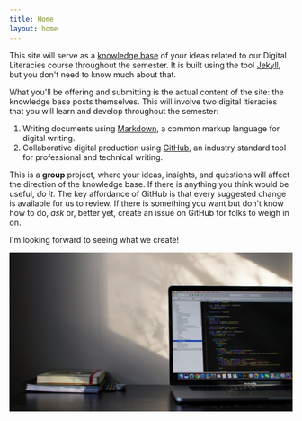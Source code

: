 ```yaml
---
title: Home
layout: home
---
```


This site will serve as a [knowledge base](https://en.wikipedia.org/wiki/Knowledge_base) of your ideas related to our Digital Literacies course throughout the semester. It is built using the tool [Jekyll](https://jekyllrb.com/), but you don't need to know much about that.

What you'll be offering and submitting is the actual content of the site: the knowledge base posts themselves. This will involve two digital ltieracies that you will learn and develop throughout the semester:

1. Writing documents using [Markdown](https://www.markdownguide.org/basic-syntax/), a common markup language for digital writing.
2. Collaborative digital production using [GitHub](https://github.com/), an industry standard tool for professional and technical writing.

This is a **group** project, where your ideas, insights, and questions will affect the direction of the knowledge base. If there is anything you think would be useful, *do it*. The key affordance of GitHub is that every suggested change is available for us to review. If there is something you want but don't know how to do, *ask* or, better yet, create an issue on GitHub for folks to weigh in on.

I'm looking forward to seeing what we create!

![An image of a computer next to a stack of notebooks.](/assets/images/home-image.jpg)